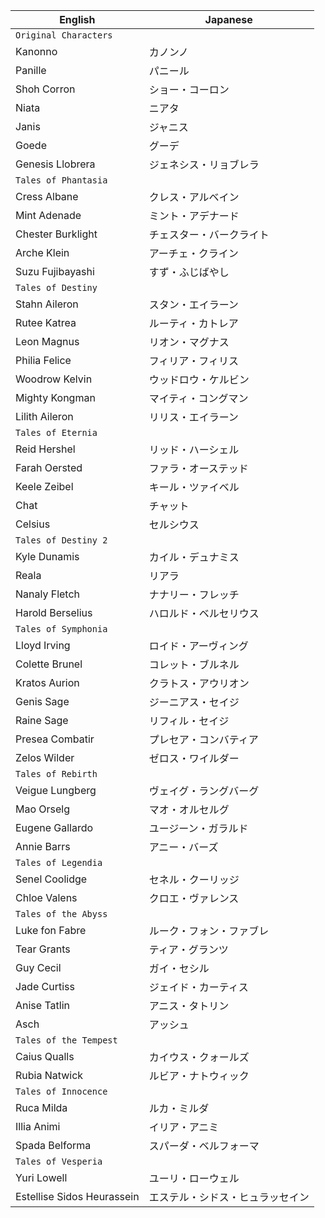 | English | Japanese |
| - | - |
| `Original Characters`||
| Kanonno | カノンノ |
| Panille | パニール |
| Shoh Corron | ショー・コーロン |
| Niata | ニアタ |
| Janis | ジャニス |
| Goede | グーデ |
| Genesis Llobrera | ジェネシス・リョブレラ |
| `Tales of Phantasia`||
| Cress Albane | クレス・アルベイン |
| Mint Adenade | ミント・アデナード |
| Chester Burklight | チェスター・バークライト |
| Arche Klein | アーチェ・クライン |
| Suzu Fujibayashi | すず・ふじばやし |
| `Tales of Destiny`||
| Stahn Aileron | スタン・エイラーン |
| Rutee Katrea | ルーティ・カトレア |
| Leon Magnus | リオン・マグナス |
| Philia Felice | フィリア・フィリス |
| Woodrow Kelvin | ウッドロウ・ケルビン |
| Mighty Kongman | マイティ・コングマン |
| Lilith Aileron | リリス・エイラーン |
| `Tales of Eternia`||
| Reid Hershel | リッド・ハーシェル |
| Farah Oersted | ファラ・オーステッド |
| Keele Zeibel | キール・ツァイベル |
| Chat | チャット |
| Celsius | セルシウス |
| `Tales of Destiny 2`||
| Kyle Dunamis | カイル・デュナミス |
| Reala | リアラ |
| Nanaly Fletch | ナナリー・フレッチ |
| Harold Berselius | ハロルド・ベルセリウス |
| `Tales of Symphonia`||
| Lloyd Irving | ロイド・アーヴィング |
| Colette Brunel | コレット・ブルネル |
| Kratos Aurion | クラトス・アウリオン |
| Genis Sage | ジーニアス・セイジ |
| Raine Sage | リフィル・セイジ |
| Presea Combatir | プレセア・コンバティア |
| Zelos Wilder | ゼロス・ワイルダー |
| `Tales of Rebirth`||
| Veigue Lungberg | ヴェイグ・ラングバーグ |
| Mao Orselg | マオ・オルセルグ |
| Eugene Gallardo | ユージーン・ガラルド |
| Annie Barrs | アニー・バーズ |
| `Tales of Legendia`||
| Senel Coolidge | セネル・クーリッジ |
| Chloe Valens | クロエ・ヴァレンス |
| `Tales of the Abyss`||
| Luke fon Fabre | ルーク・フォン・ファブレ |
| Tear Grants | ティア・グランツ |
| Guy Cecil | ガイ・セシル |
| Jade Curtiss | ジェイド・カーティス |
| Anise Tatlin | アニス・タトリン |
| Asch | アッシュ |
| `Tales of the Tempest`||
| Caius Qualls | カイウス・クォールズ |
| Rubia Natwick | ルビア・ナトウィック |
| `Tales of Innocence`||
| Ruca Milda | ルカ・ミルダ |
| Illia Animi | イリア・アニミ |
| Spada Belforma | スパーダ・ベルフォーマ |
| `Tales of Vesperia`||
| Yuri Lowell | ユーリ・ローウェル |
| Estellise Sidos Heurassein | エステル・シドス・ヒュラッセイン |
